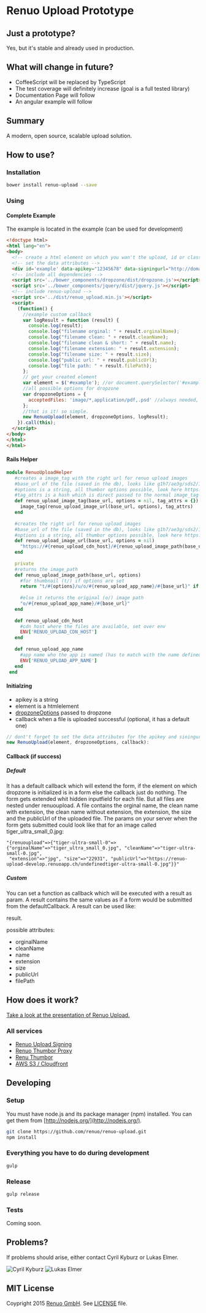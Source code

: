 # Renuo Upload Prototype

## Just a prototype?

Yes, but it's stable and already used in production. 

## What will change in future?

* CoffeeScript will be replaced by TypeScript
* The test coverage will definitely increase (goal is a full tested library)
* Documentation Page will follow
* An angular example will follow

## Summary

A modern, open source, scalable upload solution.

## How to use?

### Installation

```sh
bower install renuo-upload --save
```

### Using

#### Complete Example

The example is located in the example (can be used for development)

```html
<!doctype html>
<html lang="en">
<body>
  <!-- create a html element on which you wan't the upload, id or class dosen't matter -->
  <!-- set the data attributes -->
  <div id='example' data-apikey="12345678" data-signingurl="http://domain/generate_policy"></div>
  <!-- include all dependencies -->
  <script src='../bower_components/dropzone/dist/dropzone.js'></script>
  <script src='../bower_components/jquery/dist/jquery.js'></script>
  <!-- include renuo-upload -->
  <script src='../dist/renuo_upload.min.js'></script>
  <script>
    (function() {
      //example custom callback
      var logResult = function (result) {
        console.log(result);
        console.log("filename orginal: " + result.orginalName);
        console.log("filename clean: " + result.cleanName);
        console.log("filename clean & short: " + result.name);
        console.log("filename extension: " + result.extension);
        console.log("filename size: " + result.size);
        console.log("public url: " + result.publicUrl);
        console.log("file path: " + result.filePath);
      };
      // get your created element
      var element = $('#example'); //or document.querySelector('#example')
      //all possible options for dropzone
      var dropzoneOptions = {
        acceptedFiles: 'image/*,application/pdf,.psd' //always needed, look at http://www.dropzonejs.com/#config-acceptedFiles
      };
      //that is it! so simple.
      new RenuoUpload(element, dropzoneOptions, logResult);
    }).call(this);
  </script>
</body>
</html>
</html>
```

#### Rails Helper

```ruby
module RenuoUploadHelper
   #creates a image_tag with the right url for renuo upload images
   #base_url of the file (saved in the db), looks like g1h7/ae3g/sds2/1n3h/filename
   #options is a string, all thumbor options possible, look here https://github.com/thumbor/thumbor/wiki/Usage
   #tag_attrs is a hash which is direct passed to the normal image_tag (all options like class: 'red' are possible)
   def renuo_upload_image_tag(base_url, options = nil, tag_attrs = {})
     image_tag(renuo_upload_image_url(base_url, options), tag_attrs)
   end
 
   #creates the right url for renuo upload images
   #base_url of the file (saved in the db), looks like g1h7/ae3g/sds2/1n3h/filename
   #options is a string, all thumbor options possible, look here https://github.com/thumbor/thumbor/wiki/Usage
   def renuo_upload_image_url(base_url, options = nil)
     "https://#{renuo_upload_cdn_host}/#{renuo_upload_image_path(base_url, options)}"
   end
 
   private
   #returns the image_path
   def renuo_upload_image_path(base_url, options)
     #for thumbnail (t/) if options are set
     return "t/#{options}/u/o/#{renuo_upload_app_name}/#{base_url}" if options
 
     #else it returns the original (o/) image path
     "o/#{renuo_upload_app_name}/#{base_url}"
   end
 
   def renuo_upload_cdn_host
     #cdn host where the files are available, set over env 
     ENV['RENUO_UPLOAD_CDN_HOST']
   end
 
   def renuo_upload_app_name
     #app name who the app is named (has to match with the name defined with the api_key)
     ENV['RENUO_UPLOAD_APP_NAME']
   end
 end

```

#### Initialzing

* apikey is a string
* element is a htmlelement
* [dropzoneOptions](http://www.dropzonejs.com/#configuration-options) passed to dropzone
* callback when a file is uploaded successful (optional, it has a default one)

```js
// dont't forget to set the data attributes for the apikey and siningurl on the element you pass to the upload
new RenuoUpload(element, dropzoneOptions, callback):
```

#### Callback (if success)

##### Default

It has a default callback which will extend the form, if the element on which dropzone is initialized is in a form else 
the callback just do nothing. The form gets extended whit hidden inputfield for each file. But all files are nested 
under renuoupload. A file contains the orginal name, the clean name with extension, the clean name without extension, 
the extension, the size and the publicUrl of the uploaded file. The params on your server when the form gets submitted 
could look like that for an image called tiger_ultra_small_0.jpg:

```
"{renuoupload"=>{"tiger-ultra-small-0"=>{"orginalName"=>"tiger_ultra_small_0.jpg", "cleanName"=>"tiger-ultra-small-0.jpg",
 "extension"=>"jpg", "size"=>"22931", "publicUrl"=>"https://renuo-upload-develop.renuoapp.ch/undefinedtiger-ultra-small-0.jpg"}}"
```

##### Custom 
 
You can set a function as callback which will be executed with a result as param. A result contains the same values as 
if a form would be submitted from the defaultCallback. A result can be used like:

result.<attribute>

possible attributes:

* orginalName
* cleanName
* name      
* extension
* size
* publicUrl
* filePath

## How does it work?

[Take a look at the presentation of Renuo Upload.](https://www.renuo.ch/pdfs/15-06-24-renuo-upload.pdf)

### All services

* [Renuo Upload Signing](https://github.com/renuo/renuo-upload-signing)
* [Renuo Thumbor Proxy](https://github.com/renuo/renuo-thumbs-proxy)
* [Renu Thumbor](https://github.com/renuo/renuo-thumbor)
* [AWS S3 / Cloudfront](https://aws.amazon.com/)

## Developing

### Setup

You must have node.js and its package manager (npm) installed.  You can get them from [http://nodejs.org/](http://nodejs.org/).

```sh
git clone https://github.com/renuo/renuo-upload.git
npm install
```

### Everything you have to do during development

```sh
gulp
```

### Release

```sh
gulp release
```

### Tests

Coming soon.

## Problems?

If problems should arise, either contact Cyril Kyburz or Lukas Elmer.

![Cyril Kyburz](http://www.gravatar.com/avatar/4f522497d9145b89661c381d5fd7a50c)
![Lukas Elmer](https://www.gravatar.com/avatar/697b8e2d3bde4d895eca4fe2dcfe9239)

## MIT License

Coypright 2015 [Renuo GmbH](https://www.renuo.ch/). See [LICENSE](LICENSE) file.
